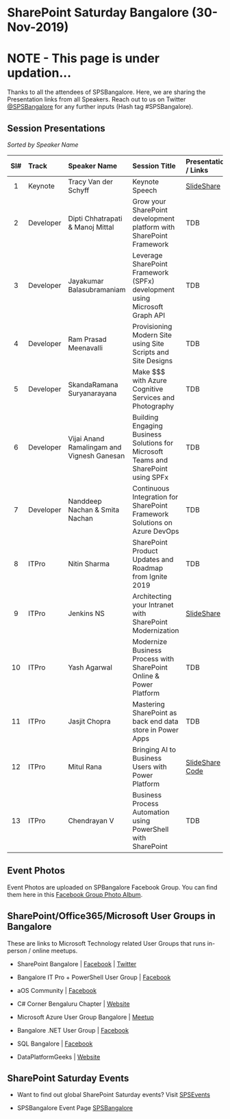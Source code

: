 # SharePoint Saturday Bangalore (30-Nov-2019)

# NOTE - This page is under updation... 

Thanks to all the attendees of SPSBangalore.  Here, we are sharing the Presentation links from all Speakers. Reach out to us on Twitter [@SPSBangalore](https://twitter.com/spsbangalore "SharePoint Saturday Bangalore") for any further inputs (Hash tag #SPSBangalore).

## Session Presentations

<i>Sorted by Speaker Name</i>

| Sl# | Track | Speaker Name | Session Title | Presentation / Links |
|:---:|:------|:-----------|:---------|:------------|
| 1 | Keynote | Tracy Van der Schyff | Keynote Speech | [SlideShare](https://www.slideshare.net/TracyVanDerSchyff/microsoft-office-365-the-what-how-why  "Tracy's Personal SlideShare")  |
| 2 | Developer | Dipti Chhatrapati & Manoj Mittal | Grow your SharePoint development platform with SharePoint Framework | TDB |
| 3 | Developer | Jayakumar Balasubramaniam | Leverage SharePoint Framework (SPFx) development using Microsoft Graph API | TDB |
| 4 | Developer | Ram Prasad Meenavalli | Provisioning Modern Site using Site Scripts and Site Designs | TDB |
| 5 | Developer | SkandaRamana Suryanarayana | Make $$$ with Azure Cognitive Services and Photography | TDB |
| 6 | Developer | Vijai Anand Ramalingam and Vignesh Ganesan | Building Engaging Business Solutions for Microsoft Teams and SharePoint using SPFx | TDB |
| 7 | Developer | Nanddeep Nachan & Smita Nachan | Continuous Integration for SharePoint Framework Solutions on Azure DevOps | TDB |
| 8 | ITPro | Nitin Sharma | SharePoint Product Updates and Roadmap from Ignite 2019 | TDB |
| 9 | ITPro | Jenkins NS | Architecting your Intranet with SharePoint Modernization | [SlideShare](https://www.slideshare.net/JenkinsNs/architecting-your-intranet-with-sharepoint-modernization "Jenkin's Personal SlideShare") |
| 10 | ITPro | Yash Agarwal | Modernize Business Process with SharePoint Online & Power Platform | TDB |
| 11 | ITPro | Jasjit Chopra | Mastering SharePoint as back end data store in Power Apps | TDB |
| 12 | ITPro | Mitul Rana | Bringing AI to Business Users with Power Platform | [SlideShare](https://www.slideshare.net/mitul2020/bringing-artificial-intelligence-ai-to-business-users-with-microsoft-power-platform "Mitul's Personal SlideShare") [Code](https://github.com/mitul1986/AIBuilderStartupKit "Mitul's GitHub") |
| 13 | ITPro | Chendrayan V | Business Process Automation using PowerShell with SharePoint | TDB |

## Event Photos
Event Photos are uploaded on SPBangalore Facebook Group.  You can find them here in this [Facebook Group Photo Album](https://www.facebook.com/media/set/?set=oa.2455615804681191&type=3 "Facebook Group Photo Album"). 

## SharePoint/Office365/Microsoft User Groups in Bangalore
These are links to Microsoft Technology related User Groups that runs in-person / online meetups.
* SharePoint Bangalore | [Facebook](https://www.facebook.com/groups/spbangalore/ "Facebook") | [Twitter](https://twitter.com/spbangalore "Twitter")

* Bangalore IT Pro + PowerShell User Group | [Facebook](https://www.facebook.com/groups/psbug/ "Facebook")

* aOS Community | [Facebook](https://www.facebook.com/aosComm/ "Facebook")

* C# Corner Bengaluru Chapter | [Website](https://www.c-sharpcorner.com/chapters/bengaluru-chapter "C# Corner Bengaluru Chapter")

* Microsoft Azure User Group Bangalore | [Meetup](https://www.meetup.com/Microsoft-Azure-Bangalore/  "Meetup")

* Bangalore .NET User Group | [Facebook](https://www.facebook.com/groups/BDotNet/  "Facebook")

* SQL Bangalore | [Facebook](https://www.facebook.com/groups/SQLBangalore/   "Facebook")

* DataPlatformGeeks | [Website](http://www.dataplatformgeeks.com/ "Website")

## SharePoint Saturday Events

* Want to find out global SharePoint Saturday events? Visit [SPSEvents](http://www.spsevents.org/ "SharePoint Saturdays Home Page")

* SPSBangalore Event Page [SPSBangalore](http://www.spsevents.org/city/Bangalore/Bangalore2018/ "SPSBangalore 01-Sep-2018")
